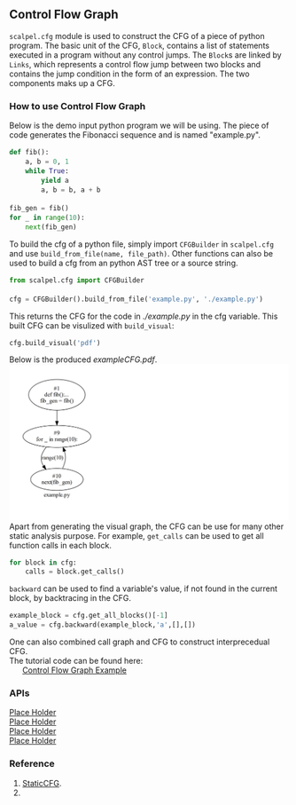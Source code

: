 
## Control Flow Graph
`scalpel.cfg` module is used to construct the CFG of a piece of python program. The basic unit of the CFG, `Block`, contains a list of statements executed in a program without any control jumps. The `Block`s are linked by `Links`, which represents a control flow jump between two blocks and contains the jump condition in the form of an expression. The two components maks up a CFG.



### How to use Control Flow Graph
Below is the demo input python program we will be using. The piece of code generates the Fibonacci sequence and is named "example.py".
```python
def fib():
    a, b = 0, 1
    while True:
        yield a
        a, b = b, a + b

fib_gen = fib()
for _ in range(10):
    next(fib_gen)
```
To build the cfg of a python file, simply import `CFGBuilder` in `scalpel.cfg` and use `build_from_file(name, file_path)`. Other functions can also be used to build a cfg from an python AST tree or a source string.

```python
from scalpel.cfg import CFGBuilder

cfg = CFGBuilder().build_from_file('example.py', './example.py')

```
This returns the CFG for the code in *./example.py* in the cfg variable. This built CFG can be visulized with `build_visual`:
```python
cfg.build_visual('pdf')
```
Below is the produced *exampleCFG.pdf*.
![Fibonacci CFG](../resources/cfg_example.png)
Apart from generating the visual graph, the CFG can be use for many other static analysis purpose.
For example, `get_calls` can be used to get all function calls in each block.
```python
for block in cfg:
    calls = block.get_calls()
```
`backward` can be used to find a variable's value, if not found in the current block, by backtracing in the CFG.
```python
example_block = cfg.get_all_blocks()[-1]
a_value = cfg.backward(example_block,'a',[],[])
```
One can also combined call graph and CFG to construct interprecedual CFG.
\
The tutorial code can be found here:\
&nbsp;&nbsp;&nbsp;&nbsp;&nbsp;&nbsp;[Control Flow Graph Example](../examples/cfg_tutorial.py)

### APIs
[Place Holder](placeholder.com)\
[Place Holder](placeholder.com)\
[Place Holder](placeholder.com)\
[Place Holder](placeholder.com)

### Reference
1. [StaticCFG](https://github.com/coetaur0/staticfg).
2. 
